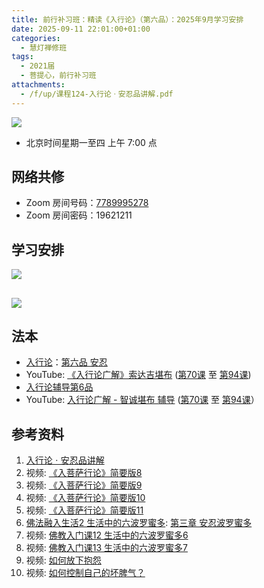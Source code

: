 ```yaml
---
title: 前行补习班：精读《入行论》（第六品）：2025年9月学习安排
date: 2025-09-11 22:01:00+01:00
categories:
  - 慧灯禅修班
tags:
  - 2021届
  - 菩提心，前行补习班
attachments:
  - /f/up/课程124-入行论ㆍ安忍品讲解.pdf
---
```

![](/f/up/maxresdefault.jpg)

* 北京时间星期一至四 上午 7:00 点

## 网络共修

* Zoom 房间号码：[7789995278](https://zoom.us/j/7789995278)
* Zoom 房间密码：19621211

[](https://fohuifayu.com/index.php/huideng-jiangtang/chanxiuke/zen-04/8657-zen04-ptx)

## 学习安排

[](https://fohuifayu.com/index.php/huideng-jiangtang/chanxiuke/zen-04/8657-zen04-ptx)

![](/f/up/sep.jpg)

## 


![](/f/up/寂天菩萨.jpg)

[](https://fohuifayu.com/index.php/huideng-jiangtang/chanxiuke/zen-04/8657-zen04-ptx)

## 法本

* [](<>)[](<>)[](<>)[](https://huidengchanxiu.net/books/b3/)[](https://fohuifayu.com/index.php/huideng-zhiguang/huideng-series/si-ce)[](https://fohuifayu.com/index.php/huideng-zhiguang/huideng-series/si-ce/236-a00033)[](https://fohuifayu.com/index.php/huideng-zhiguang/huideng-chanxiu/di-si-ce)[](https://fohuifayu.com/index.php/other-column/xiangguan-jinglun/lundian/qianxing-yindaowen/8394-d42)[](https://fohuifayu.com/index.php/huideng-zhiguang/huideng-chanxiu)[](https://fohuifayu.com/index.php/huideng-zhiguang/huideng-series/si-ce)[入行论](https://huidengchanxiu.net/refs/rxl/)：[第六品 安忍](https://huidengchanxiu.net/refs/rxl/06)
* YouTube: [《入行论广解》索达吉堪布](https://www.youtube.com/playlist?list=PLAnEIprIVkld-Jal0w7-xsIjJ2tK_wBDp) ([第70课](https://www.youtube.com/watch?v=3X72X9jcNbw&list=PLAnEIprIVkld-Jal0w7-xsIjJ2tK_wBDp&index=70&t=1297s) 至 [第94课](https://www.youtube.com/watch?v=VkuTeGeTSQg&list=PLAnEIprIVkld-Jal0w7-xsIjJ2tK_wBDp&index=94))
* [入行论辅导第6品](https://huidengchanxiu.net/refs/rxl/fudao/rxl-fd06)
* YouTube: [入行论广解 - 智诚堪布 辅导](https://www.youtube.com/playlist?list=PL5y-PP7QihJ19S0ubwKo5pUOOcZByHowx) ([第70课](https://www.youtube.com/watch?v=aWSr4rS4OoI&list=PL5y-PP7QihJ19S0ubwKo5pUOOcZByHowx&index=66) 至 [第94课](https://www.youtube.com/watch?v=5Za4wqUqGQI&list=PL5y-PP7QihJ19S0ubwKo5pUOOcZByHowx&index=93)）



## 参考资料

1. [](https://huidengchanxiu.net/refs/qxgs)[](https://www.xianmixuezi.com/%E9%81%93%E6%AC%A1%E7%AC%AC%E6%96%87%E5%BA%93/%E8%8F%A9%E6%8F%90%E9%81%93%E6%AC%A1%E7%AC%AC%E5%B9%BF%E8%AE%BA/%E5%9B%9B%E8%8F%A9%E6%8F%90%E9%81%93%E6%AC%A1%E7%AC%AC%E5%B9%BF%E8%AE%BA%E8%AE%B2%E8%AE%B0%E4%B8%89/%E4%B8%8B%E5%A3%AB%E9%81%93)[](https://www.zhihuihai.net/%E6%99%BA%E6%82%B2%E5%AD%A6%E5%A0%82/2022%E4%BC%A0%E6%B3%95/%E4%BD%9B%E5%AD%90%E8%A1%8C%E9%87%8A2022)[](https://www.xianmixuezi.com/%E9%81%93%E6%AC%A1%E7%AC%AC%E6%96%87%E5%BA%93/%E8%8F%A9%E6%8F%90%E9%81%93%E6%AC%A1%E7%AC%AC%E5%B9%BF%E8%AE%BA/%E4%B9%9D%E8%8F%A9%E6%8F%90%E9%81%93%E6%AC%A1%E7%AC%AC%E5%B9%BF%E8%AE%BA%E8%AE%B2%E8%AE%B0%E5%85%AB/%E9%99%84%E5%BD%95%E4%B8%89%E5%8D%8E%E4%B8%A5%E7%BB%8F%E6%B3%95%E7%95%8C%E5%93%81%E8%8F%A9%E6%8F%90%E5%BF%83%E4%B9%8B%E6%AF%94%E5%96%BB)[](https://huidengchanxiu.net/refs/ptdcdgl/5/#%E4%B8%8A%E5%A3%AB%E9%81%93-%E8%8F%A9%E6%8F%90%E5%BF%83%E6%AC%A1%E7%AC%AC%E7%9B%AE%E5%BD%95)[入行论ㆍ安忍品讲解](/f/up/课程124-入行论ㆍ安忍品讲解.pdf)
2. 视频: [《入菩萨行论》简要版8](https://fohuifayu.com/index.php/huideng-jiangtang/fojiao-xinlixue/rupusaxinglun-jianyaoban/9239-l23010)
3. 视频: [《入菩萨行论》简要版9](https://fohuifayu.com/index.php/huideng-jiangtang/fojiao-xinlixue/rupusaxinglun-jianyaoban/9240-l23014)
4. 视频: [《入菩萨行论》简要版10](https://fohuifayu.com/index.php/huideng-jiangtang/fojiao-xinlixue/rupusaxinglun-jianyaoban/9309-l23015)
5. 视频: [《入菩萨行论》简要版11](https://fohuifayu.com/index.php/huideng-jiangtang/fojiao-xinlixue/rupusaxinglun-jianyaoban/9310-l23016)
6. [佛法融入生活2 生活中的六波罗蜜多](https://fohuifayu.com/index.php/huideng-zhiguang/dianzi-congshu/fofa-rongru-shenghuo/fofa-rongru-shenghuo-2): [第三章  安忍波罗蜜多](https://fohuifayu.com/index.php/huideng-zhiguang/dianzi-congshu/fofa-rongru-shenghuo/fofa-rongru-shenghuo-2/8598-a00511)
7. 视频: [佛教入门课12 生活中的六波罗蜜多6](https://fohuifayu.com/index.php/huideng-jiangtang/fofa-jianxiu/liu-du/3334-w00009)
8. 视频: [佛教入门课13 生活中的六波罗蜜多7](https://fohuifayu.com/index.php/huideng-jiangtang/fofa-jianxiu/liu-du/3320-l18088)
9. 视频: [如何放下抱怨](https://fohuifayu.com/index.php/huideng-jiangtang/fofa-jianxiu/ruhe-duizhi-fannao/767-l12042?title=%E5%AE%89%E5%BF%8D)
10. 视频: [如何控制自己的坏脾气？](https://fohuifayu.com/index.php/huideng-jiangtang/fofa-jianxiu/xiuxing-cidi/4007-l15029)
